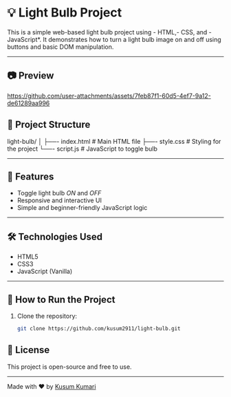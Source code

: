 # 💡 Light Bulb Project

This is a simple web-based light bulb project using - HTML,- CSS, and - JavaScript*. It demonstrates how to turn a light bulb image on and off using buttons and basic DOM manipulation.

---
## 📷 Preview



https://github.com/user-attachments/assets/7feb87f1-60d5-4ef7-9a12-de61289aa996


## 📂 Project Structure

light-bulb/
│
├──- index.html     # Main HTML file
├──- style.css      # Styling for the project
└──- script.js      # JavaScript to toggle bulb

---

## 🔧 Features

- Toggle light bulb *ON* and *OFF*
- Responsive and interactive UI
- Simple and beginner-friendly JavaScript logic

---

## 🛠 Technologies Used

- HTML5
- CSS3
- JavaScript (Vanilla)

---

## 🚀 How to Run the Project

1. Clone the repository:
   ```bash
   git clone https://github.com/kusum2911/light-bulb.git
   
## 📜 License

This project is open-source and free to use.

---

Made with ❤ by [Kusum Kumari](https://github.com/kusum2911)
